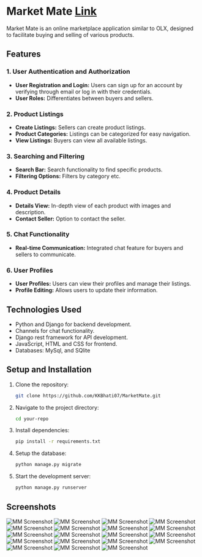 # Market Mate [Link](https://kkbhati.pythonanywhere.com/)

Market Mate is an online marketplace application similar to OLX, designed to facilitate buying and selling of various products.

## Features

### 1. User Authentication and Authorization

- **User Registration and Login:** Users can sign up for an account by verifying through email or log in with their credentials.
- **User Roles:** Differentiates between buyers and sellers.

### 2. Product Listings

- **Create Listings:** Sellers can create product listings.
- **Product Categories:** Listings can be categorized for easy navigation.
- **View Listings:** Buyers can view all available listings.

### 3. Searching and Filtering

- **Search Bar:** Search functionality to find specific products.
- **Filtering Options:** Filters by category etc.

### 4. Product Details

- **Details View:** In-depth view of each product with images and description.
- **Contact Seller:** Option to contact the seller.

### 5. Chat Functionality

- **Real-time Communication:** Integrated chat feature for buyers and sellers to communicate.

### 6. User Profiles

- **User Profiles:** Users can view their profiles and manage their listings.
- **Profile Editing:** Allows users to update their information.


## Technologies Used

- Python and Django for backend development.
- Channels for chat functionality.
- Django rest framework for API development.
- JavaScript, HTML and CSS for frontend.
- Databases: MySql, and SQlite

## Setup and Installation


1. Clone the repository:

    ```bash
    git clone https://github.com/KKBhati07/MarketMate.git
    ```

2. Navigate to the project directory:

    ```bash
    cd your-repo
    ```

3. Install dependencies:

    ```bash
    pip install -r requirements.txt
    ```

4. Setup the database:

    ```bash
    python manage.py migrate
    ```

5. Start the development server:

    ```bash
    python manage.py runserver
    ```


## Screenshots

![MM Screenshot](./static/images/screenshots/1.png)
![MM Screenshot](./static/images/screenshots/2.png)
![MM Screenshot](./static/images/screenshots/3.png) ![MM Screenshot](./static/images/screenshots/4.png)
![MM Screenshot](./static/images/screenshots/5.png) ![MM Screenshot](./static/images/screenshots/6.png)
![MM Screenshot](./static/images/screenshots/7.png)
![MM Screenshot](./static/images/screenshots/8.png)
![MM Screenshot](./static/images/screenshots/9.png)
![MM Screenshot](./static/images/screenshots/10.png)
![MM Screenshot](./static/images/screenshots/11.png)
![MM Screenshot](./static/images/screenshots/12.png)
![MM Screenshot](./static/images/screenshots/13.png)
![MM Screenshot](./static/images/screenshots/14.png)
![MM Screenshot](./static/images/screenshots/15.png)
![MM Screenshot](./static/images/screenshots/17.png)
![MM Screenshot](./static/images/screenshots/18.png)
![MM Screenshot](./static/images/screenshots/19.png)
![MM Screenshot](./static/images/screenshots/20.png)



